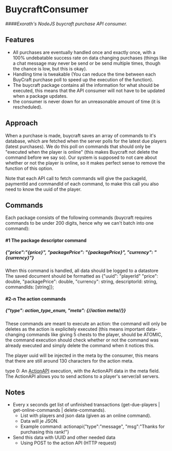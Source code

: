 # BuycraftConsumer
####*Exorath's NodeJS buycraft purchase API consumer.*

## Features
- All purchases are eventually handled once and exactly once, with a 100% undebatable success rate on data changing purchases (things like a chat message may never be send or be send multiple times, though the chance is low, but this is okay).
- Handling time is tweakable (You can reduce the time between each BuyCraft purchase poll to speed up the execution of the function).
- The buycraft package contains all the information for what should be executed, this means that the API consumer will not have to be updated when a package updates.
- the consumer is never down for an unreasonable amount of time (it is rescheduled).

## Approach
When a purchase is made, buycraft saves an array of commands to it's database, which are fetched when the server polls for the latest due players (latest purchases). We do this poll on commands that should only be "executed when the player is online" (this makes Buycraft not delete the command before we say so). Our system is supposed to not care about whether or not the player is online, so it makes perfect sense to remove the function of this option.

Note that each API call to fetch commands will give the packageId, paymentId and commandId of each command, to make this call you also need to know the uuid of the player.

## Commands
Each package consists of the following commands (buycraft requires commands to be under 200 digits, hence why we can't batch into one command): 
#### #1 The package descriptor command
##### {"price":"{price}", "packagePrice": "{packagePrice}", "currency": "{currency}"}
When this command is handled, all data should be logged to a datastore
The saved document should be formatted as {"uuid": "playerId" "price": double, "packagePrice": double, "currency": string, descriptorId: string, commandIds: [string]};


#### #2-n The action commands
##### {"type": action_type_enum, "meta": {//action meta//}}
These commands are meant to execute an action: the command will only be deletes as the action is explicitely executed (this means important data-changing commands like giving 5 chests to the player, should be ATOMIC, the command execution should check whether or not the command was already executed and simply delete the command when it notices this.

The player uuid will be injected in the meta by the consumer, this means that there are still around 130 characters for the action meta.

type 0: An [ActionAPI](#) execution, with the ActionAPI data in the meta field. The ActionAPI allows you to send actions to a player's server/all servers.

## Notes

- Every x seconds get list of unfinished transactions (get-due-players | get-online-commands | delete-commands).
  - List with players and json data (given as an online command).
  - Data will je JSON.
  - Example command: actionapi{"type":"message", "msg":"Thanks for purchasing this rank!"}
- Send this data with UUID and other needed data
  - Using POST to the action API (HTTP request)

